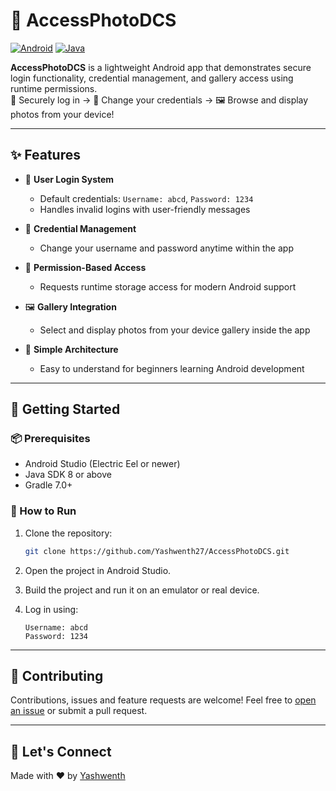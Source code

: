 # 📱 AccessPhotoDCS

[![Android](https://img.shields.io/badge/platform-Android-blue?logo=android)](https://developer.android.com/)
[![Java](https://img.shields.io/badge/language-Java-orange?logo=java)](https://www.java.com/)

**AccessPhotoDCS** is a lightweight Android app that demonstrates secure login functionality, credential management, and gallery access using runtime permissions.  
🔐 Securely log in → 🔄 Change your credentials → 🖼️ Browse and display photos from your device!

---

## ✨ Features

- 🔐 **User Login System**
  - Default credentials: `Username: abcd`, `Password: 1234`
  - Handles invalid logins with user-friendly messages

- 🔄 **Credential Management**
  - Change your username and password anytime within the app

- 📂 **Permission-Based Access**
  - Requests runtime storage access for modern Android support

- 🖼️ **Gallery Integration**
  - Select and display photos from your device gallery inside the app

- 🧠 **Simple Architecture**
  - Easy to understand for beginners learning Android development

---

## 🏁 Getting Started

### 📦 Prerequisites

- Android Studio (Electric Eel or newer)
- Java SDK 8 or above
- Gradle 7.0+

### 🚀 How to Run

1. Clone the repository:
   ```bash
   git clone https://github.com/Yashwenth27/AccessPhotoDCS.git
    ```

2. Open the project in Android Studio.
3. Build the project and run it on an emulator or real device.
4. Log in using:

   ```
   Username: abcd
   Password: 1234
   ```

---

## 🤝 Contributing

Contributions, issues and feature requests are welcome!
Feel free to [open an issue](https://github.com/Yashwenth27/AccessPhotoDCS/issues) or submit a pull request.

---

## 💬 Let's Connect

Made with ❤️ by [Yashwenth](mailto:126003302@sastra.ac.in)

